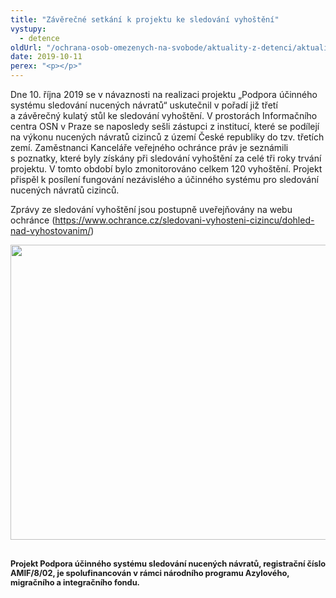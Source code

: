 ```yaml
---
title: "Závěrečné setkání k projektu ke sledování vyhoštění"
vystupy:
  - detence
oldUrl: "/ochrana-osob-omezenych-na-svobode/aktuality-z-detenci/aktuality-z-detenci-2019/zaverecne-setkani-k-projektu-ke-sledovani-vyhosteni/"
date: 2019-10-11
perex: "<p></p>"
---
```


<!-- imported from the old website -->

<p>Dne 10. října 2019 se v návaznosti na realizaci projektu „Podpora účinného systému sledování nucených návratů“ uskutečnil v pořadí již třetí a závěrečný kulatý stůl ke sledování vyhoštění. V prostorách Informačního centra OSN v Praze se naposledy sešli zástupci z institucí, které se podílejí na výkonu nucených návratů cizinců z území České republiky do tzv. třetích zemí. Zaměstnanci Kanceláře veřejného ochránce práv je seznámili s poznatky, které byly získány při sledování vyhoštění za celé tři roky trvání projektu. V tomto období bylo zmonitorováno celkem 120 vyhoštění. Projekt přispěl k posílení fungování nezávislého a účinného systému pro sledování nucených návratů cizinců.</p> <p>Zprávy ze sledování vyhoštění jsou postupně uveřejňovány na webu ochránce (<a href="/sledovani-vyhosteni-cizincu/dohled-nad-vyhostovanim/">https://www.ochrance.cz/sledovani-vyhosteni-cizincu/dohled-nad-vyhostovanim/</a>) </p> <p><img src="https://www.ochrance.cz/uploads/RTEmagicC_setkani-vyhosteni.jpg.jpg" width="630" height="472" alt="" /> </p> <p><span style="font-size: 12.8px;"><b>Projekt Podpora účinného systému sledování nucených návratů, registrační číslo AMIF/8/02, je spolufinancován v rámci národního programu Azylového, migračního a integračního fondu.</b></span></p>

